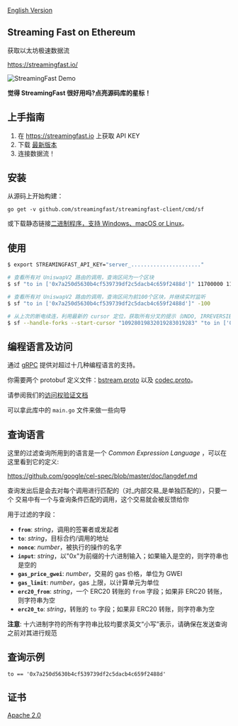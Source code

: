 [English Version](./README.md)

Streaming Fast on Ethereum
--------------------------

获取以太坊极速数据流

https://streamingfast.io/

![StreamingFast Demo](https://streamingfast.io/streamingfast.gif)

**觉得 StreamingFast 很好用吗?点亮源码库的星标！**


## 上手指南

1. 在 https://streamingfast.io 上获取 API KEY
2. 下载 [最新版本](https://github.com/streamingfast/streamingfast-client/releases)
3. 连接数据流！


## 安装

从源码上开始构建：

    go get -v github.com/streamingfast/streamingfast-client/cmd/sf

或下载静态链接[二进制程序，支持 Windows、macOS or Linux](https://github.com/streamingfast/streamingfast-client/releases)。


## 使用

```bash
$ export STREAMINGFAST_API_KEY="server_......................"

# 查看所有对 UniswapV2 路由的调用，查询区间为一个区块
$ sf "to in ['0x7a250d5630b4cf539739df2c5dacb4c659f2488d']" 11700000 11700001

# 查看所有对 UniswapV2 路由的调用，查询区间为前100个区块，并继续实时监听
$ sf "to in ['0x7a250d5630b4cf539739df2c5dacb4c659f2488d']" -100

# 从上次的断电续连，利用最新的 cursor 定位，获取所有分叉的提示（UNDO, IRREVERSIBLE）并继续实时监听
$ sf --handle-forks --start-cursor "10928019832019283019283" "to in ['0x7a250d5630b4cf539739df2c5dacb4c659f2488d']"
```

## 编程语言及访问

通过 [gRPC](https://grpc.io/) 提供对超过十几种编程语言的支持。

你需要两个 protobuf 定义文件：[bstream.proto](https://github.com/dfuse-io/proto/tree/develop/dfuse/bstream/v1) 以及 [codec.proto](https://github.com/dfuse-io/proto-ethereum/tree/develop/dfuse/ethereum/codec/v1)。

请参阅我们的[访问权验证文档](https://docs.dfuse.io/platform/dfuse-cloud/authentication/#obtaining-a-short-lived-jwt) 

可以拿此库中的 `main.go` 文件来做一些向导

## 查询语言

这里的过滤查询所用到的语言是一个 _Common Expression
Language_ ，可以在这里看到它的定义:

https://github.com/google/cel-spec/blob/master/doc/langdef.md

查询发出后是会去对每个调用进行匹配的（对_内部交易_是单独匹配的），只要一个
交易中有一个与查询条件匹配的调用，这个交易就会被反馈给你

用于过滤的字段：

* **`from`**: _string_，调用的签署者或发起者
* **`to`**: _string_，目标合约/调用的地址
* **`nonce`**: _number_，被执行的操作的名字
* **`input`**: _string_，以"0x"为前缀的十六进制输入；如果输入是空的，则字符串也是空的
* **`gas_price_gwei`**: _number_，交易的 gas 价格，单位为 GWEI
* **`gas_limit`**: _number_，gas 上限，以计算单元为单位
* **`erc20_from`**: _string_，一个 ERC20 转账的 `from` 字段；如果非 ERC20 转账，则字符串为空
* **`erc20_to`**: _string_，转账的 `to` 字段；如果非 ERC20 转账，则字符串为空

**注意**: 十六进制字符的所有字符串比较均要求英文“小写”表示，请确保在发送查询之前对其进行规范

## 查询示例

```
to == '0x7a250d5630b4cf539739df2c5dacb4c659f2488d'
```




## 证书

[Apache 2.0](./LICENSE)
